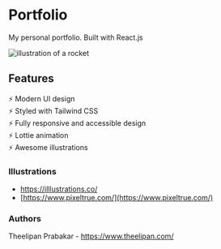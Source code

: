 # Portfolio
My personal portfolio. Built with React.js

<img src="https://user-images.githubusercontent.com/38120176/103391531-f435cf00-4ae7-11eb-864b-7f1ae0289747.png" alt="illustration of a rocket"/>

## Features

⚡️ Modern UI design \
⚡️ Styled with Tailwind CSS\
⚡️ Fully responsive and accessible design\
⚡️ Lottie animation\
⚡️ Awesome illustrations 


### Illustrations

- [https://illlustrations.co/ ](https://illlustrations.co/)
- [https://www.pixeltrue.com/](https://www.pixeltrue.com/)

### Authors 

   Theelipan Prabakar - https://www.theelipan.com/
